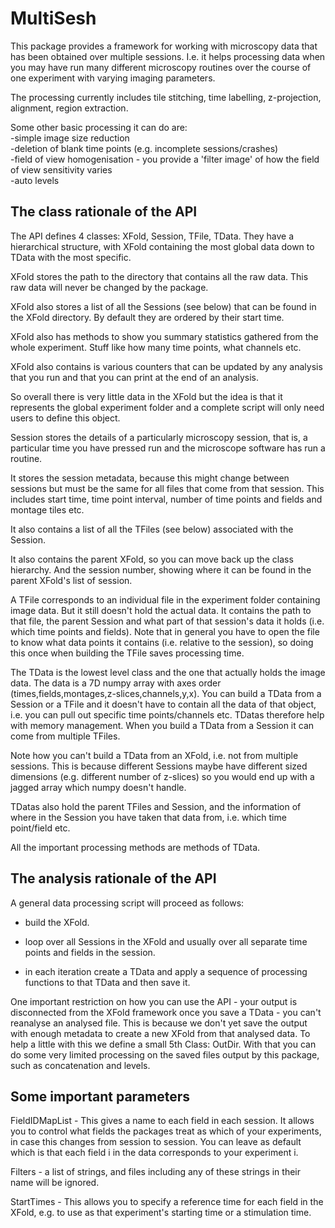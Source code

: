 # MultiSesh

This package provides a framework for working with microscopy data that has been obtained over multiple sessions. I.e. it helps processing data when you may have run many different microscopy routines over the course of one experiment with varying imaging parameters.

The processing currently includes tile stitching, time labelling, z-projection, alignment, region extraction.

Some other basic processing it can do are:  
-simple image size reduction  
-deletion of blank time points (e.g. incomplete sessions/crashes)  
-field of view homogenisation - you provide a 'filter image' of how the field of view sensitivity varies  
-auto levels


## The class rationale of the API

The API defines 4 classes: XFold, Session, TFile, TData. They have a hierarchical structure, with XFold containing the most global data down to TData with the most specific.

XFold stores the path to the directory that contains all the raw data. This raw data will never be changed by the package.

XFold also stores a list of all the Sessions (see below) that can be found in the XFold directory. By default they are ordered by their start time.

XFold also has methods to show you summary statistics gathered from the whole experiment. Stuff like how many time points, what channels etc.

XFold also contains is various counters that can be updated by any analysis that you run and that you can print at the end of an analysis.

So overall there is very little data in the XFold but the idea is that it represents the global experiment folder and a complete script will only need users to define this object.

Session stores the details of a particularly microscopy session, that is, a particular time you have pressed run and the microscope software has run a routine.

It stores the session metadata, because this might change between sessions but must be the same for all files that come from that session. This includes start time, time point interval, number of time points and fields and montage tiles etc.

It also contains a list of all the TFiles (see below) associated with the Session.

It also contains the parent XFold, so you can move back up the class hierarchy. And the session number, showing where it can be found in the parent XFold's list of session.

A TFile corresponds to an individual file in the experiment folder containing image data. But it still doesn't hold the actual data. It contains the path to that file, the parent Session and what part of that session's data it holds (i.e. which time points and fields). Note that in general you have to open the file to know what data points it contains (i.e. relative to the session), so doing this once when building the TFile saves processing time.

The TData is the lowest level class and the one that actually holds the image data. The data is a 7D numpy array with axes order (times,fields,montages,z-slices,channels,y,x). You can build a TData from a Session or a TFile and it doesn't have to contain all the data of that object, i.e. you can pull out specific time points/channels etc. TDatas therefore help with memory management. When you build a TData from a Session it can come from multiple TFiles.

Note how you can't build a TData from an XFold, i.e. not from multiple sessions. This is because different Sessions maybe have different sized dimensions (e.g. different number of z-slices) so you would end up with a jagged array which numpy doesn't handle.

TDatas also hold the parent TFiles and Session, and the information of where in the Session you have taken that data from, i.e. which time point/field etc.

All the important processing methods are methods of TData.


## The analysis rationale of the API

A general data processing script will proceed as follows:

- build the XFold.

- loop over all Sessions in the XFold and usually over all separate time points and fields in the session.

- in each iteration create a TData and apply a sequence of processing functions to that TData and then save it.

One important restriction on how you can use the API - your output is disconnected from the XFold framework once you save a TData - you can't reanalyse an analysed file. This is because we don't yet save the output with enough metadata to create a new XFold from that analysed data. To help a little with this we define a small 5th Class: OutDir. With that you can do some very limited processing on the saved files output by this package, such as concatenation and levels.


## Some important parameters

FieldIDMapList - This gives a name to each field in each session. It allows you to control what fields the packages treat as which of your experiments, in case this changes from session to session. You can leave as default which is that each field i in the data corresponds to your experiment i.

Filters - a list of strings, and files including any of these strings in their name will be ignored.

StartTimes - This allows you to specify a reference time for each field in the XFold, e.g. to use as that experiment's starting time or a stimulation time.
